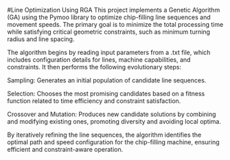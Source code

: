 #Line Optimization Using RGA
This project implements a Genetic Algorithm (GA) using the Pymoo library to optimize chip-filling line sequences and movement speeds. The primary goal is to minimize the total processing time while satisfying critical geometric constraints, such as minimum turning radius and line spacing.

The algorithm begins by reading input parameters from a .txt file, which includes configuration details for lines, machine capabilities, and constraints. It then performs the following evolutionary steps:

Sampling: Generates an initial population of candidate line sequences.

Selection: Chooses the most promising candidates based on a fitness function related to time efficiency and constraint satisfaction.

Crossover and Mutation: Produces new candidate solutions by combining and modifying existing ones, promoting diversity and avoiding local optima.

By iteratively refining the line sequences, the algorithm identifies the optimal path and speed configuration for the chip-filling machine, ensuring efficient and constraint-aware operation.
